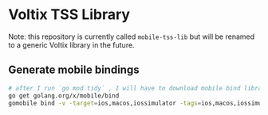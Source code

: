 # Voltix TSS Library

Note: this repository is currently called `mobile-tss-lib` but will be renamed to a generic Voltix library in the future.

## Generate mobile bindings

```bash
# after I run `go mod tidy` , I will have to download mobile bind library again , otherwise gomobile command won't run
go get golang.org/x/mobile/bind
gomobile bind -v -target=ios,macos,iossimulator -tags=ios,macos,iossimulator github.com/voltix-vault/mobile-tss-lib/tss
```
